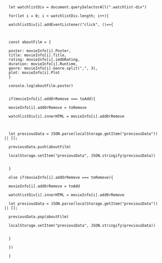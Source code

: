













      let watchlistDiv = document.querySelectorAll(".watchlist-div")

      for(let i = 0; i < watchlistDiv.length; i++){

      watchlistDiv[i].addEventListener("click", ()=>{



      const aboutFilm = {

      poster: movieInfo[i].Poster,
      title: movieInfo[i].Title,
      rating: movieInfo[i].imdbRating,
      duration: movieInfo[i].Runtime,
      genre: movieInfo[i].Genre.split(",", 3),
      plot: movieInfo[i].Plot
      }

      console.log(aboutFilm.poster)


      if(movieInfo[i].addOrRemove === toAdd){

      movieInfo[i].addOrRemove = toRemove

      watchlistDiv[i].innerHTML = movieInfo[i].addOrRemove



      let previousData = JSON.parse(localStorage.getItem("previousData")) || [];

      previousData.push(aboutFilm)

      localStorage.setItem("previousData", JSON.stringify(previousData))


      }

      else if(movieInfo[i].addOrRemove === toRemove){

      movieInfo[i].addOrRemove = toAdd

      watchlistDiv[i].innerHTML = movieInfo[i].addOrRemove

      let previousData = JSON.parse(localStorage.getItem("previousData")) || [];

      previousData.pop(aboutFilm)

      localStorage.setItem("previousData", JSON.stringify(previousData))


      }

      })

      }